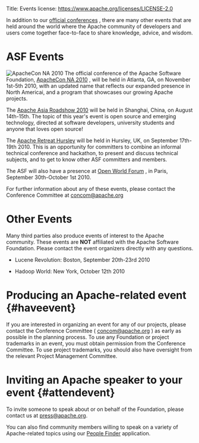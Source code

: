 Title: Events
license: https://www.apache.org/licenses/LICENSE-2.0

In addition to our [official conferences](conferences.html) , there are
many other events that are held around the world where the Apache community
of developers and users come together face-to-face to share knowledge,
advice, and wisdom.

# ASF Events

![ApacheCon NA 2010](/ads/ApacheCon/2010-na-234x60.gif "ApacheCon NA 2010")
The official conference of the Apache Software Foundation, [ApacheCon NA
2010](http://na.apachecon.com/c/acna2010/) , will be held in Atlanta, GA,
on November 1st-5th 2010, with an updated name that reflects our expanded
presence in North Americai, and a program that showcases our growing Apache
projects.

The [Apache Asia Roadshow 2010](http://roadshowasia.52ac.com/openconf.php)
will be held in Shanghai, China, on August 14th-15th. The topic of this
year's event is open source and emerging technology, directed at software
developers, university students and anyone that loves open source!

The [Apache Retreat Hursley](http://apache.eventbrite.com) will be held in
Hursley, UK, on September 17th-19th 2010. This is an opportunity for
committers to combine an informal technical conference and hackathon, to
present and discuss technical subjects, and to get to know other ASF
committers and members.

The ASF will also have a presence at [Open World
Forum](http://www.openworldforum.org/) , in Paris, September 30th-October
1st 2010.

For further information about any of these events, please contact the
Conference Committee at [concom@apache.org](mailto:concom@apache.org) 

# Other Events

Many third parties also produce events of interest to the Apache community.
These events are **NOT** affiliated with the Apache Software Foundation.
Please contact the event organizers directly with any questions.

- Lucene Revolution: Boston, September 20th-23rd 2010

- Hadoop World: New York, October 12th 2010

# Producing an Apache-related event  {#haveevent}

If you are interested in organizing an event for any of our projects,
please contact the Conference Committee (
[concom@apache.org](mailto:concom@apache.org) ) as early as possible in the
planning process. To use any Foundation or project trademarks in an event,
you must obtain permission from the Conference Committee. To use project
trademarks, you should also have oversight from the relevant Project
Management Committee.

# Inviting an Apache speaker to your event  {#attendevent}

To invite someone to speak about or on behalf of the Foundation, please
contact us at [press@apache.org](mailto:press@apache.org).

You can also find community members willing to speak on a variety of
Apache-related topics using our [People
Finder](http://community.zones.apache.org/) application.
